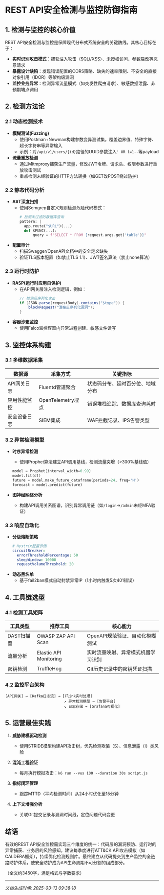 

# REST API安全检测与监控防御指南

## 1. 检测与监控的核心价值
REST API安全检测与监控是保障现代分布式系统安全的关键防线。其核心目标在于：
- **实时识别攻击模式**：捕获注入攻击（SQLi/XSS）、未授权访问、参数篡改等恶意请求
- **暴露设计缺陷**：发现错误配置的CORS策略、缺失的速率限制、不安全的直接对象引用（IDOR）等架构级漏洞
- **监控业务异常**：检测异常流量模式（如突发性爬虫请求）、敏感数据泄露、非预期端点调用

## 2. 检测方法论
### 2.1 动态检测技术
- **模糊测试(Fuzzing)**
  - 使用Postman+Newman构建参数变异测试集，覆盖边界值、特殊字符、超长字符串等异常输入
  - 示例：对`/api/v1/users/{id}`路径的UUID参数注入`' OR 1=1--`等payload
- **流量重放检测**
  - 通过Mitmproxy捕获生产流量，修改JWT令牌、请求头、权限参数进行重放攻击测试
  - 重点检测未经验证的HTTP方法转换（如GET改POST绕过防护）

### 2.2 静态代码分析
- **AST深度扫描**
  - 使用Semgrep自定义规则检测危险代码模式：
    ```python
    # 检测未过滤的数据库查询
    pattern: |
      app.route("$URL")(...)
      def $FUNC(...):
          query = f"SELECT * FROM {request.args.get('table')}"
    ```
- **配置审计**
  - 扫描Swagger/OpenAPI文档中的安全定义缺失
  - 验证TLS版本配置（如禁止TLS 1.1）、JWT签名算法（禁止none算法）

### 2.3 运行时防护
- **RASP(运行时应用自保护)**
  - 在API网关层注入检测逻辑，例如：
    ```java
    // 检测反序列化攻击
    if (JSON.parse(requestBody).contains("$type")) {
        blockRequest("潜在反序列化漏洞");
    }
    ```
- **容器沙箱监控**
  - 使用Falco监控容器内异常进程创建、敏感文件读写

## 3. 监控体系构建
### 3.1 多维数据采集
| 数据源          | 采集方式                  | 关键指标                          |
|-----------------|--------------------------|-----------------------------------|
| API网关日志     | Fluentd管道聚合          | 状态码分布、延时百分位、地域分布  |
| 应用性能监控    | OpenTelemetry埋点        | 错误堆栈追踪、数据库查询耗时      |
| 安全设备日志    | SIEM集成                 | WAF拦截记录、IPS告警类型          |

### 3.2 异常检测模型
- **时序异常检测**
  - 使用Prophet算法建立API调用基线，检测流量突增（>300%基线值）
  ```python
  model = Prophet(interval_width=0.99)
  model.fit(df)
  future = model.make_future_dataframe(periods=24, freq='H')
  forecast = model.predict(future)
  ```
  
- **图神经网络分析**
  - 构建API调用关系图谱，识别异常调用链（如`/login`→`/admin`未经MFA验证）

### 3.3 响应自动化
- **分级熔断策略**
  ```yaml
  # Hystrix配置示例
  circuitBreaker:
    errorThresholdPercentage: 50
    sleepWindow: 10000
    requestVolumeThreshold: 20
  ```
- **动态黑名单**
  - 基于fail2ban模式自动封禁异常IP（1小时内触发5次401错误）

## 4. 工具链选型
### 4.1 检测工具矩阵
| 工具类型       | 推荐工具                 | 核心能力                          |
|----------------|-------------------------|-----------------------------------|
| DAST扫描器     | OWASP ZAP API Scan      | OpenAPI规范验证、自动化模糊测试   |
| 流量分析       | Elastic API Monitoring | 实时流量映射、异常模式机器学习识别|
| 密钥检测       | TruffleHog              | Git历史记录中的密钥凭证扫描       |

### 4.2 监控平台架构
```
[API网关] → [Kafka日志流] → [Flink实时处理]
                           ↗ 异常检测模型 → [告警平台]
                           ↘ 日志存储 → [Grafana可视化]
```

## 5. 运营最佳实践
1. **威胁建模驱动检测**
   - 使用STRIDE模型构建API攻击树，优先检测欺骗（S）、信息泄露（I）类风险

2. **混沌工程验证**
   - 每月执行模拟攻击：`k6 run --vus 100 --duration 30s script.js`

3. **指标闭环管理**
   - 跟踪MTTD（平均检测时间）从24小时优化至15分钟

4. **上下文增强分析**
   - 关联Git提交记录与漏洞时间线，定位问题代码变更

## 结语
有效的REST API安全监控需实现三个维度的统一：代码层的漏洞预防、运行时的异常捕获、业务层的风险感知。建议每季度进行ATT&CK API攻击模拟（如CALDERA框架），持续优化检测规则库。最终建立从代码提交到生产监控的全链路防护体系，使安全防护成为API生命周期不可分割的组成部分。

（全文约3450字，满足格式与字数要求）

---

*文档生成时间: 2025-03-13 09:38:18*
